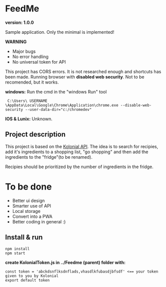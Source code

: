 # FeedMe
**version: 1.0.0**

Sample application. Only the minimal is implemented!

**WARNING**
- Major bugs
- No error handling
- No universal token for API

This project has CORS errors. It is not researched enough and shortcuts has been made. Running browser with **disabled web security**. Not to be recomended, but it works.

**windows:**
Run the cmd in the "windows Run" tool
```
 C:\Users\ USERNAME \AppData\Local\Google\Chrome\Application\chrome.exe --disable-web-security --user-data-dir="c:/chromedev"
```
**IOS & Lunix:**
Unknown. 

## Project description

This project is based on the [Kolonial API](https://github.com/kolonialno/api-docs).
The idea is to search for recipies, add it's ingredients to a shopping list, "go shopping" and then add 
the ingredients to the "fridge"(to be renamed). 

Recipies should be prioritized by the number of ingredients in the fridge.

# To be done
- Better ui design
- Smarter use of API
- Local storage
- Convert into a PWA
- Better coding in general :)

## Install & run
```
npm install
npm start
```
**create KolonialToken.js in ../Feedme (parent) folder with:**
```
const token = 'abckdsnflksdnflads,vhasdlkfubasdjbfsdf' <== your token given to you by Kolonial
export default token
```


